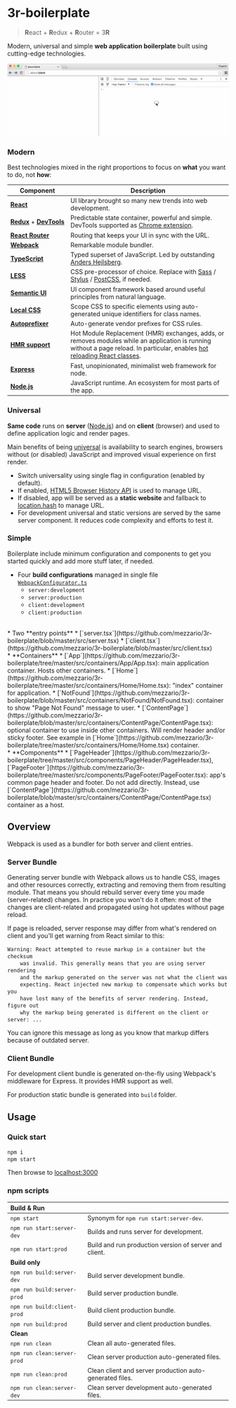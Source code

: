 # 3r-boilerplate

> **R**eact + **R**edux + **R**outer = 3**R**

Modern, universal and simple **web application boilerplate** built using cutting-edge technologies.

![](https://raw.githubusercontent.com/mezzario/3r-boilerplate/assets/3r.gif)

### Modern

Best technologies mixed in the right proportions to focus on **what** you want to do, not **how**:

Component | Description
--------- | -----------
**[React](https://github.com/facebook/react)** | UI library brought so many new trends into web development.
**[Redux](https://github.com/reactjs/redux)**&nbsp;+&nbsp;**[DevTools](https://github.com/gaearon/redux-devtools)** | Predictable state container, powerful and simple. DevTools supported as [Chrome extension](https://github.com/zalmoxisus/redux-devtools-extension).
**[React&nbsp;Router](https://github.com/reactjs/react-router)** | Routing that keeps your UI in sync with the URL.
**[Webpack](https://github.com/webpack/webpack)** | Remarkable module bundler.
**[TypeScript](https://github.com/Microsoft/TypeScript)** | Typed superset of JavaScript. Led by outstanding [Anders Hejlsberg](https://en.wikipedia.org/wiki/Anders_Hejlsberg).
**[LESS](https://github.com/less/less.js)** | CSS pre-processor of choice. Replace with [Sass](https://github.com/sass/sass) / [Stylus](https://github.com/stylus/stylus) / [PostCSS](https://github.com/postcss/postcss), if needed.
**[Semantic UI](https://github.com/Semantic-Org/Semantic-UI)** | UI component framework based around useful principles from natural language.
**[Local CSS](https://github.com/webpack/css-loader#local-scope)** | Scope CSS to specific elements using auto-generated unique identifiers for class names.
**[Autoprefixer](https://github.com/postcss/autoprefixer)** | Auto-generate vendor prefixes for CSS rules.
**[HMR&nbsp;support](http://webpack.github.io/docs/hot-module-replacement-with-webpack.html)** | Hot Module Replacement (HMR) exchanges, adds, or removes modules while an application is running without a page reload. In particular, enables [hot reloading React classes](https://github.com/gaearon/react-transform-hmr).
**[Express](https://github.com/expressjs/express)** | Fast, unopinionated, minimalist web framework for node.
**[Node.js](https://github.com/nodejs/node)** | JavaScript runtime. An ecosystem for most parts of the app.

### Universal

**Same code** runs on **server** ([Node.js](https://github.com/nodejs/node)) and on **client** (browser) and used to define application logic and render pages.

Main benefits of being [universal](https://medium.com/@mjackson/universal-javascript-4761051b7ae9) is availability to search engines, browsers without (or disabled) JavaScript and improved visual experience on first render.

* Switch universality using single flag in configuration (enabled by default).
* If enabled, [HTML5 Browser History API](https://developer.mozilla.org/en-US/docs/Web/API/History_API) is used to manage URL.
* If disabled, app will be served as a **static website** and fallback to [location.hash](http://www.w3schools.com/jsref/prop_loc_hash.asp) to manage URL.
* For development universal and static versions are served by the same server component. It reduces code complexity and efforts to test it.

### Simple

Boilerplate include minimum configuration and components to get you started quickly and add more stuff later, if needed.

* Four **build configurations** managed in single file [`WebpackConfigurator.ts`](https://github.com/mezzario/3r-boilerplate/blob/master/src/configs/WebpackConfigurator.ts)
    * `server:development`
    * `server:production`
    * `client:development`
    * `client:production`
<br/>
* Two **entry points**
    * [`server.tsx`](https://github.com/mezzario/3r-boilerplate/blob/master/src/server.tsx)
    * [`client.tsx`](https://github.com/mezzario/3r-boilerplate/blob/master/src/client.tsx)
<br/>
* **Containers**
    * [`App`](https://github.com/mezzario/3r-boilerplate/tree/master/src/containers/App/App.tsx): main application container. Hosts other containers.
    * [`Home`](https://github.com/mezzario/3r-boilerplate/tree/master/src/containers/Home/Home.tsx): "index" container for application.
    * [`NotFound`](https://github.com/mezzario/3r-boilerplate/blob/master/src/containers/NotFound/NotFound.tsx): container to show "Page Not Found" message to user.
    * [`ContentPage`](https://github.com/mezzario/3r-boilerplate/blob/master/src/containers/ContentPage/ContentPage.tsx): optional container to use inside other containers. Will render header and/or sticky footer. See example in [`Home`](https://github.com/mezzario/3r-boilerplate/tree/master/src/containers/Home/Home.tsx) container.
<br/>
* **Components**
    * [`PageHeader`](https://github.com/mezzario/3r-boilerplate/tree/master/src/components/PageHeader/PageHeader.tsx), [`PageFooter`](https://github.com/mezzario/3r-boilerplate/tree/master/src/components/PageFooter/PageFooter.tsx): app's common page header and footer. Do not add directly. Instead, use [`ContentPage`](https://github.com/mezzario/3r-boilerplate/blob/master/src/containers/ContentPage/ContentPage.tsx) container as a host.

## Overview

Webpack is used as a bundler for both server and client entries.

### Server Bundle

Generating server bundle with Webpack allows us to handle CSS, images and other resources correctly, extracting and removing them from resulting module. That means you should rebuild server every time you made (server-related) changes. In practice you won't do it often: most of the changes are client-related and propagated using hot updates without page reload.

If page is reloaded, server response may differ from what's rendered on client and you'll get warning from React similar to this:

```
Warning: React attempted to reuse markup in a container but the checksum
    was invalid. This generally means that you are using server rendering
    and the markup generated on the server was not what the client was
    expecting. React injected new markup to compensate which works but you
    have lost many of the benefits of server rendering. Instead, figure out
    why the markup being generated is different on the client or server: ...
```

You can ignore this message as long as you know that markup differs because of outdated server.

### Client Bundle

For development client bundle is generated on-the-fly using Webpack's middleware for Express. It provides HMR support as well.

For production static bundle is generated into `build` folder.

## Usage

### Quick start

```
npm i
npm start
```

Then browse to [localhost:3000](http://localhost:3000/)

### npm scripts

Build & Run | &nbsp;
:------ | -----------
`npm start` | Synonym for `npm run start:server-dev`.
`npm run start:server-dev` | Builds and runs server for development.
`npm run start:prod` | Build and run production version of server and client.
**Build only** | &nbsp;
`npm run build:server-dev` | Build server development bundle.
`npm run build:server-prod` | Build server production bundle.
`npm run build:client-prod` | Build client production bundle.
`npm run build:prod` | Build server and client production bundles.
**Clean** | &nbsp;
`npm run clean` | Clean all auto-generated files.
`npm run clean:server-prod` | Clean server production auto-generated files.
`npm run clean:prod` | Clean client and server production auto-generated files.
`npm run clean:server-dev` | Clean server development auto-generated files.
